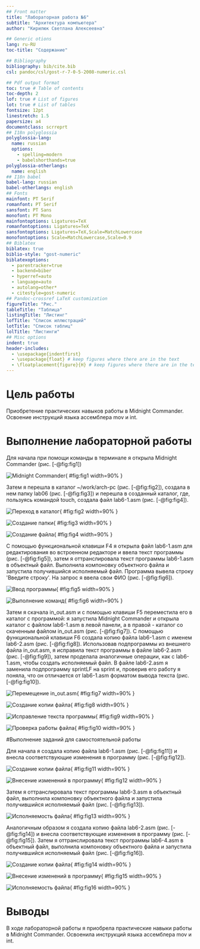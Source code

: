 ```yaml
---
## Front matter
title: "Лабораторная работа №6"
subtitle: "Архитектура компьютера"
author: "Кирилюк Светлана Алексеевна"

## Generic otions
lang: ru-RU
toc-title: "Содержание"

## Bibliography
bibliography: bib/cite.bib
csl: pandoc/csl/gost-r-7-0-5-2008-numeric.csl

## Pdf output format
toc: true # Table of contents
toc-depth: 2
lof: true # List of figures
lot: true # List of tables
fontsize: 12pt
linestretch: 1.5
papersize: a4
documentclass: scrreprt
## I18n polyglossia
polyglossia-lang:
  name: russian
  options:
	- spelling=modern
	- babelshorthands=true
polyglossia-otherlangs:
  name: english
## I18n babel
babel-lang: russian
babel-otherlangs: english
## Fonts
mainfont: PT Serif
romanfont: PT Serif
sansfont: PT Sans
monofont: PT Mono
mainfontoptions: Ligatures=TeX
romanfontoptions: Ligatures=TeX
sansfontoptions: Ligatures=TeX,Scale=MatchLowercase
monofontoptions: Scale=MatchLowercase,Scale=0.9
## Biblatex
biblatex: true
biblio-style: "gost-numeric"
biblatexoptions:
  - parentracker=true
  - backend=biber
  - hyperref=auto
  - language=auto
  - autolang=other*
  - citestyle=gost-numeric
## Pandoc-crossref LaTeX customization
figureTitle: "Рис."
tableTitle: "Таблица"
listingTitle: "Листинг"
lofTitle: "Список иллюстраций"
lotTitle: "Список таблиц"
lolTitle: "Листинги"
## Misc options
indent: true
header-includes:
  - \usepackage{indentfirst}
  - \usepackage{float} # keep figures where there are in the text
  - \floatplacement{figure}{H} # keep figures where there are in the text
---
```


# Цель работы

Приобретение практических навыков работы в Midnight Commander. Освоение инструкций языка ассемблера mov и int.

# Выполнение лабораторной работы

Для начала при помощи команды в терминале я открыла Midnight Commander (рис. [-@fig:fig1])

![Midnight Commander](image/fig1.png){ #fig:fig1 width=90% }

Затем я перешла в каталог ~/work/arch-pc (рис. [-@fig:fig2]), создала в нем папку lab06 (рис. [-@fig:fig3]) и перешла в созданный каталог, где, пользуясь командой touch, создала файл lab6-1.asm (рис. [-@fig:fig4]).

![Переход в каталог](image/fig2.png){ #fig:fig2 width=90% }

![Создание папки](image/fig3.png){ #fig:fig3 width=90% }

![Создание файла](image/fig4.png){ #fig:fig4 width=90% }

С помощью функциональной клавиши F4 я открыла файл lab6-1.asm для редактирования во встроенном редакторе и ввела текст программы (рис. [-@fig:fig5]), затем я оттранслировала текст программы lab6-1.asm в объектный файл. Выполнила компоновку объектного файла и запустила получившийся исполняемый файл. Программа вывела строку 'Введите строку'. На запрос я ввела свои ФИО (рис. [-@fig:fig6]).

![Ввод программы](image/fig5.png){ #fig:fig5 width=90% } 

![Выполнение команд](image/fig6.png){ #fig:fig6 width=90% }

Затем я скачала in_out.asm и с помощью клавиши F5 переместила его в каталог с программой: я запустила Midnight Commander и открыла каталог с файлом lab6-1.asm в левой панели, а в правой - каталог со скаченным файлом in_out.asm (рис. [-@fig:fig7]). С помощью функциональной клавиши F6 создала копию файла lab6-1.asm с именем lab6-2.asm (рис. [-@fig:fig8]). Использовав подпрограммы из внешнего файла in_out.asm, я исправила текст программы в файле lab6-2.asm (рис. [-@fig:fig9]), затем проделала аналогичные операции, как с lab6-1.asm, чтобы создать исполняемый файл. В файле lab6-2.asm я заменила подпрограмму sprintLF на sprint и, проверив его работу я поняла, что он отличается от lab6-1.asm форматом вывода текста (рис. [-@fig:fig10]).

![Перемещение in_out.asm](image/fig7.png){ #fig:fig7 width=90% }

![Создание копии файла](image/fig8.png){ #fig:fig8 width=90% }

![Исправление текста программы](image/fig9.png){ #fig:fig9 width=90% }

![Проверка работы файла](image/fig10.png){ #fig:fig10 width=90% }

#Выполнение заданий для самостоятельной работы

Для начала я создала копию файла lab6-1.asm (рис. [-@fig:fig11]) и внесла соответствующие изменения в программу (рис. [-@fig:fig12]).

![Создание копии файла](image/fig11.png){ #fig:fig11 width=90% }

![Внесение изменений в программу](image/fig12.png){ #fig:fig12 width=90% }

Затем я оттранслировала текст программы lab6-3.asm в объектный файл, выполнила компоновку объектного файла и запустила получившийся исполняемый файл (рис. [-@fig:fig13]). 

![Исполняемость файла](image/fig13.png){ #fig:fig13 width=90% }

Аналогичным образом я создала копию файла lab6-2.asm (рис. [-@fig:fig14]) и внесла соответствующие изменения в программу (рис. [-@fig:fig15]). Затем я оттранслировала текст программы lab6-4.asm в объектный файл, выполнила компоновку объектного файла и запустила получившийся исполняемый файл (рис. [-@fig:fig16]). 

![Создание копии файла](image/fig14.png){ #fig:fig14 width=90% }

![Внесение изменений в программу](image/fig15.png){ #fig:fig15 width=90% }

![Исполняемость файла](image/fig16.png){ #fig:fig16 width=90% }

# Выводы

В ходе лабораторной работы я приобрела практические навыки работы в Midnight Commander. Освоенила инструкций языка ассемблера mov и int.

